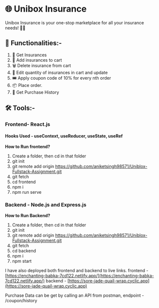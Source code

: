 # 🌐 Unibox Insurance

Unibox Insurance is your one-stop marketplace for all your insurance needs! 📝💼

## 🎯 Functionalities:-
1. 📑 Get Insurances
2. 🛒 Add insurances to cart
3. 🗑️ Delete insurance from cart
4. 📝 Edit quantity of insurances in cart and update
5. 🎟️ Apply coupon code of 10% for every nth order
6. 📦 Place order.
7. 👜 Get Purchase History

## 🛠️ Tools:-

### Frontend- React.js
#### Hooks Used - useContext, useReducer, useState, useRef

**How to Run frontend?**
1. Create a folder, then cd in that folder
2. git init
3. git remote add origin https://github.com/aniketsingh98571/Uniblox-Fullstack-Assignment.git
4. git fetch
5. cd frontend
6. npm i
7. npm run serve

### Backend - Node.js and Express.js

**How to Run Backend?**
1. Create a folder, then cd in that folder
2. git init
3. git remote add origin https://github.com/aniketsingh98571/Uniblox-Fullstack-Assignment.git
4. git fetch
5. cd backend
6. npm i
7. npm start

I have also deployed both frontend and backend to live links.
frontend - [https://enchanting-babka-7cd122.netlify.app/](https://enchanting-babka-7cd122.netlify.app/)
backend - [https://sore-jade-quail-wrap.cyclic.app](https://sore-jade-quail-wrap.cyclic.app)

Purchase Data can be get by calling an API from postman,
endpoint - /coupon/history
